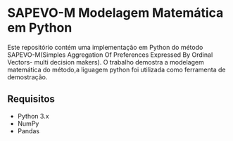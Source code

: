 # SAPEVO-M Modelagem Matemática em Python
Este repositório contém uma implementação em Python do método SAPEVO-M(Simples Aggregation Of Preferences Expressed By Ordinal Vectors- multi decision makers).
O trabalho demostra a modelagem matemática do método,a liguagem python foi utilizada como ferramenta de demostração.
## Requisitos
- Python 3.x
- NumPy
- Pandas
